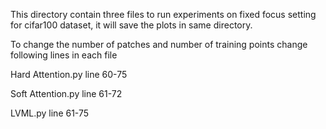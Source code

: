 This directory contain three files to run experiments on fixed focus setting for cifar100 dataset, it will save the plots in same directory.

To change the number of patches and number of training points change following lines in each file

Hard Attention.py line 60-75

Soft Attention.py line 61-72

LVML.py  line 61-75
